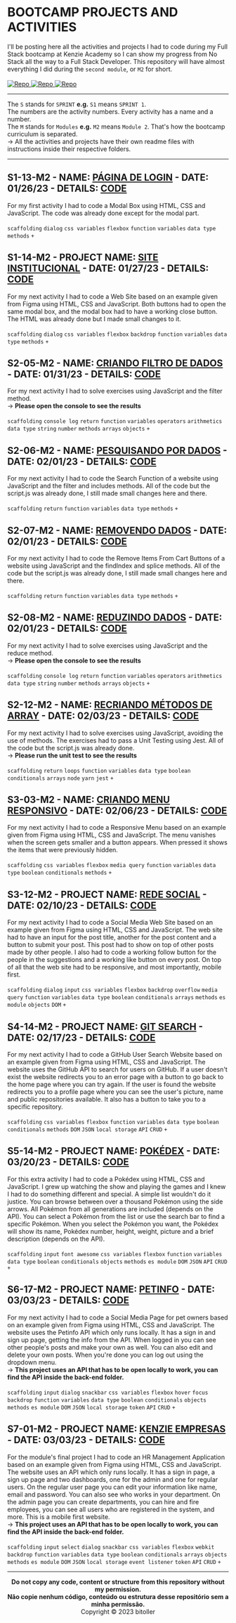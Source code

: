 # BOOTCAMP PROJECTS AND ACTIVITIES
I'll be posting here all the activities and projects I had to code during my Full Stack bootcamp at Kenzie Academy so I can show my progress from No Stack all the way to a Full Stack Developer. This repository will have almost everything I did during the `second module`, or `M2` for short.<br />
<br />
<a href="https://github.com/bitoller/bootcamp-projects-and-activities-m1" target="_blank"> ![Repo](https://img.shields.io/badge/M1_Repository-000?style=for-the-badge&color=7f3ace) </a> <a href="https://github.com/bitoller/bootcamp-projects-and-activities-m2" target="_blank"> ![Repo](https://img.shields.io/badge/M2_Repository-000?style=for-the-badge&color=7f3ace) </a> <a href="https://github.com/bitoller/bootcamp-projects-and-activities-m3" target="_blank"> ![Repo](https://img.shields.io/badge/M3_Repository-000?style=for-the-badge&color=7f3ace) </a>

<hr />

The `S` stands for `SPRINT` <strong>e.g.</strong> `S1` means `SPRINT 1`.<br />
The numbers are the activity numbers. Every activity has a name and a number.<br />
The `M` stands for `Modules` <strong>e.g.</strong> `M2` means `Module 2`. That's how the bootcamp curriculum is separated.<br />
→ All the activities and projects have their own readme files with instructions inside their respective folders.

<hr />

## S1-13-M2 - NAME: [PÁGINA DE LOGIN](https://bitoller.github.io/bootcamp-projects-and-activities-m2/src/M2-SPRINT-1/S1-13-M2/index.html) - DATE: 01/26/23 - DETAILS: [CODE](https://github.com/bitoller/bootcamp-projects-and-activities-m2/tree/main/src/M2-SPRINT-1/S1-13-M2)
For my first activity I had to code a Modal Box using HTML, CSS and JavaScript. The code was already done except for the modal part.<br />
<br />
`scaffolding` `dialog` `css variables` `flexbox` `function` `variables` `data type` `methods` `+`

## S1-14-M2 - PROJECT NAME: [SITE INSTITUCIONAL](https://bitoller.github.io/bootcamp-projects-and-activities-m2/src/M2-SPRINT-1/S1-14-M2/index.html) - DATE: 01/27/23 - DETAILS: [CODE](https://github.com/bitoller/bootcamp-projects-and-activities-m2/tree/main/src/M2-SPRINT-1/S1-14-M2)
For my next activity I had to code a Web Site based on an example given from Figma using HTML, CSS and JavaScript. Both buttons had to open the same modal box, and the modal box had to have a working close button. The HTML was already done but I made small changes to it.<br />
<br />
`scaffolding` `dialog` `css variables` `flexbox` `backdrop` `function` `variables` `data type` `methods` `+`

## S2-05-M2 - NAME: [CRIANDO FILTRO DE DADOS](https://bitoller.github.io/bootcamp-projects-and-activities-m2/src/M2-SPRINT-2/S2-05-M2/index.html) - DATE: 01/31/23 - DETAILS: [CODE](https://github.com/bitoller/bootcamp-projects-and-activities-m2/tree/main/src/M2-SPRINT-2/S2-05-M2)
For my next activity I had to solve exercises using JavaScript and the filter method.<br />
→ <b>Please open the console to see the results</b><br />
<br />
`scaffolding` `console log` `return` `function` `variables` `operators` `arithmetics` `data type` `string` `number` `methods` `arrays` `objects` `+`

## S2-06-M2 - NAME: [PESQUISANDO POR DADOS](https://bitoller.github.io/bootcamp-projects-and-activities-m2/src/M2-SPRINT-2/S2-06-M2/index.html) - DATE: 02/01/23 - DETAILS: [CODE](https://github.com/bitoller/bootcamp-projects-and-activities-m2/tree/main/src/M2-SPRINT-2/S2-06-M2)
For my next activity I had to code the Search Function of a website using JavaScript and the filter and includes methods. All of the code but the script.js was already done, I still made small changes here and there.<br />
<br />
`scaffolding` `return` `function` `variables` `data type` `methods` `+`

## S2-07-M2 - NAME: [REMOVENDO DADOS](https://bitoller.github.io/bootcamp-projects-and-activities-m2/src/M2-SPRINT-2/S2-07-M2/index.html) - DATE: 02/01/23 - DETAILS: [CODE](https://github.com/bitoller/bootcamp-projects-and-activities-m2/tree/main/src/M2-SPRINT-2/S2-07-M2)
For my next activity I had to code the Remove Items From Cart Buttons of a website using JavaScript and the findIndex and splice methods. All of the code but the script.js was already done, I still made small changes here and there.<br />
<br />
`scaffolding` `return` `function` `variables` `data type` `methods` `+`

## S2-08-M2 - NAME: [REDUZINDO DADOS](https://bitoller.github.io/bootcamp-projects-and-activities-m2/src/M2-SPRINT-2/S2-08-M2/index.html) - DATE: 02/01/23 - DETAILS: [CODE](https://github.com/bitoller/bootcamp-projects-and-activities-m2/tree/main/src/M2-SPRINT-2/S2-08-M2)
For my next activity I had to solve exercises using JavaScript and the reduce method.<br />
→ <b>Please open the console to see the results</b><br />
<br />
`scaffolding` `console log` `return` `function` `variables` `operators` `arithmetics` `data type` `string` `number` `methods` `arrays` `objects` `+`

## S2-12-M2 - NAME: [RECRIANDO MÉTODOS DE ARRAY](https://bitoller.github.io/bootcamp-projects-and-activities-m2/src/M2-SPRINT-2/S2-12-M2/index.html) - DATE: 02/03/23 - DETAILS: [CODE](https://github.com/bitoller/bootcamp-projects-and-activities-m2/tree/main/src/M2-SPRINT-2/S2-12-M2)
For my next activity I had to solve exercises using JavaScript, avoiding the use of methods. The exercises had to pass a Unit Testing using Jest. All of the code but the script.js was already done.<br />
→ <b>Please run the unit test to see the results</b><br />
<br />
`scaffolding` `return` `loops` `function` `variables` `data type` `boolean` `conditionals` `arrays` `node` `yarn` `jest` `+`

## S3-03-M2 - NAME: [CRIANDO MENU RESPONSIVO](https://bitoller.github.io/bootcamp-projects-and-activities-m2/src/M2-SPRINT-3/S3-03-M2/index.html) - DATE: 02/06/23 - DETAILS: [CODE](https://github.com/bitoller/bootcamp-projects-and-activities-m2/tree/main/src/M2-SPRINT-3/S3-03-M2)
For my next activity I had to code a Responsive Menu based on an example given from Figma using HTML, CSS and JavaScript. The menu vanishes when the screen gets smaller and a button appears. When pressed it shows the items that were previously hidden.<br />
<br />
`scaffolding` `css variables` `flexbox` `media query` `function` `variables` `data type` `boolean` `conditionals` `methods` `+`

## S3-12-M2 - PROJECT NAME: [REDE SOCIAL](https://bitoller.github.io/bootcamp-projects-and-activities-m2/src/M2-SPRINT-3/S3-12-M2/index.html) - DATE: 02/10/23 - DETAILS: [CODE](https://github.com/bitoller/bootcamp-projects-and-activities-m2/tree/main/src/M2-SPRINT-3/S3-12-M2)
For my next activity I had to code a Social Media Web Site based on an example given from Figma using HTML, CSS and JavaScript. The web site had to have an input for the post title, another for the post content and a button to submit your post. This post had to show on top of other posts made by other people. I also had to code a working follow button for the people in the suggestions and a working like button on every post. On top of all that the web site had to be responsive, and most importantly, mobile first.<br />
<br />
`scaffolding` `dialog` `input` `css variables` `flexbox` `backdrop` `overflow` `media query` `function` `variables` `data type` `boolean` `conditionals` `arrays` `methods` `es module` `objects` `DOM` `+`

## S4-14-M2 - PROJECT NAME: [GIT SEARCH](https://bitoller.github.io/bootcamp-projects-and-activities-m2/src/M2-SPRINT-4/S4-14-M2/index.html) - DATE: 02/17/23 - DETAILS: [CODE](https://github.com/bitoller/bootcamp-projects-and-activities-m2/tree/main/src/M2-SPRINT-4/S4-14-M2)
For my next activity I had to code a GitHub User Search Website based on an example given from Figma using HTML, CSS and JavaScript. The website uses the GitHub API to search for users on GitHub. If a user doesn't exist the website redirects you to an error page with a button to go back to the home page where you can try again. If the user is found the website redirects you to a profile page where you can see the user's picture, name and public repositories available. It also has a button to take you to a specific repository.<br />
<br />
`scaffolding` `css variables` `flexbox` `function` `variables` `data type` `boolean` `conditionals` `methods` `DOM` `JSON` `local storage` `API` `CRUD` `+`

## S5-14-M2 - PROJECT NAME: [POKÉDEX](https://bitoller.github.io/bootcamp-projects-and-activities-m2/src/M2-SPRINT-5/S5-14-M2/index.html) - DATE: 03/20/23 - DETAILS: [CODE](https://github.com/bitoller/bootcamp-projects-and-activities-m2/tree/main/src/M2-SPRINT-5/S5-14-M2)
For this extra activity I had to code a Pokédex using HTML, CSS and JavaScript. I grew up watching the show and playing the games and I knew I had to do something different and special. A simple list wouldn't do it justice. You can browse between over a thousand Pokémon using the side arrows. All Pokémon from all generations are included (depends on the API). You can select a Pokémon from the list or use the search bar to find a specific Pokémon. When you select the Pokémon you want, the Pokédex will show its name, Pokédex number, height, weight, picture and a brief description (depends on the API).<br />
<br />
`scaffolding` `input` `font awesome` `css variables` `flexbox` `function` `variables` `data type` `boolean` `conditionals` `objects` `methods` `es module` `DOM` `JSON` `API` `CRUD` `+`

## S6-17-M2 - PROJECT NAME: [PETINFO](https://bitoller.github.io/bootcamp-projects-and-activities-m2/src/M2-SPRINT-6/S6-17-M2/front-end/index.html) - DATE: 03/03/23 - DETAILS: [CODE](https://github.com/bitoller/bootcamp-projects-and-activities-m2/tree/main/src/M2-SPRINT-6/S6-17-M2)
For my next activity I had to code a Social Media Page for pet owners based on an example given from Figma using HTML, CSS and JavaScript. The website uses the Petinfo API which only runs locally. It has a sign in and sign up page, getting the info from the API. When logged in you can see other people's posts and make your own as well. You can also edit and delete your own posts. When you're done you can log out using the dropdown menu.<br />
→ <b>This project uses an API that has to be open locally to work, you can find the API inside the back-end folder.</b><br />
<br />
`scaffolding` `input` `dialog` `snackbar` `css variables` `flexbox` `hover` `focus` `backdrop` `function` `variables` `data type` `boolean` `conditionals` `objects` `methods` `es module` `DOM` `JSON` `local storage` `token` `API` `CRUD` `+`

## S7-01-M2 - PROJECT NAME: [KENZIE EMPRESAS](https://bitoller.github.io/bootcamp-projects-and-activities-m2/src/M2-SPRINT-7/S7-01-M2/front-end/index.html) - DATE: 03/03/23 - DETAILS: [CODE](https://github.com/bitoller/bootcamp-projects-and-activities-m2/tree/main/src/M2-SPRINT-7/S7-01-M2)
For the module's final project I had to code an HR Management Application based on an example given from Figma using HTML, CSS and JavaScript. The website uses an API which only runs locally. It has a sign in page, a sign up page and two dashboards, one for the admin and one for regular users. On the regular user page you can edit your information like name, email and password. You can also see who works in your department. On the admin page you can create departments, you can hire and fire employees, you can see all users who are registered in the system, and more. This is a mobile first website.<br />
→ <b>This project uses an API that has to be open locally to work, you can find the API inside the back-end folder.</b><br />
<br />
`scaffolding` `input` `select` `dialog` `snackbar` `css variables` `flexbox` `webkit` `backdrop` `function` `variables` `data type` `boolean` `conditionals` `arrays` `objects` `methods` `es module` `DOM` `JSON` `local storage` `event listener` `token` `API` `CRUD` `+`


<hr />

<p align="center">
<b>Do not copy any code, content or structure from this repository without my permission.<br />
Não copie nenhum código, conteúdo ou estrutura desse repositório sem a minha permissão.</b><br />
Copyright © 2023 bitoller
</p>

